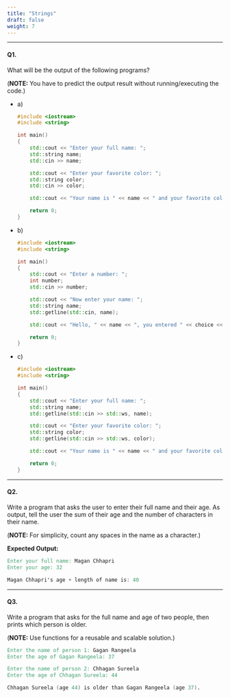 ```yaml
---
title: "Strings"
draft: false
weight: 7
---
```


---

#### Q1.

What will be the output of the following programs?

(**NOTE:** You have to predict the output result without running/executing the code.)

- a)
  
    ```cpp
    #include <iostream>
    #include <string>

    int main()
    {
        std::cout << "Enter your full name: ";
        std::string name;
        std::cin >> name;

        std::cout << "Enter your favorite color: ";
        std::string color;
        std::cin >> color;

        std::cout << "Your name is " << name << " and your favorite color is " << color << '\n';

        return 0;
    }
    ```

- b)
  
    ```cpp
    #include <iostream>
    #include <string>

    int main()
    {
        std::cout << "Enter a number: ";
        int number;
        std::cin >> number;

        std::cout << "Now enter your name: ";
        std::string name;
        std::getline(std::cin, name);

        std::cout << "Hello, " << name << ", you entered " << choice << '.\n';

        return 0;
    }
    ```

- c)
  
    ```cpp
    #include <iostream>
    #include <string>

    int main()
    {
        std::cout << "Enter your full name: ";
        std::string name;
        std::getline(std::cin >> std::ws, name);

        std::cout << "Enter your favorite color: ";
        std::string color;
        std::getline(std::cin >> std::ws, color);

        std::cout << "Your name is " << name << " and your favorite color is " << color << '\n';

        return 0;
    }
    ```

---

#### Q2.

Write a program that asks the user to enter their full name and their age. As output, tell the user the sum of their age and the number of characters in their name.

(**NOTE:** For simplicity, count any spaces in the name as a character.)

**Expected Output:**

```v
Enter your full name: Magan Chhapri
Enter your age: 32

Magan Chhapri's age + length of name is: 40
```

---

#### Q3.

Write a program that asks for the full name and age of two people, then prints which person is older.

(**NOTE:** Use functions for a reusable and scalable solution.)

```v
Enter the name of person 1: Gagan Rangeela
Enter the age of Gagan Rangeela: 37

Enter the name of person 2: Chhagan Sureela
Enter the age of Chhagan Sureela: 44

Chhagan Sureela (age 44) is older than Gagan Rangeela (age 37).
```
